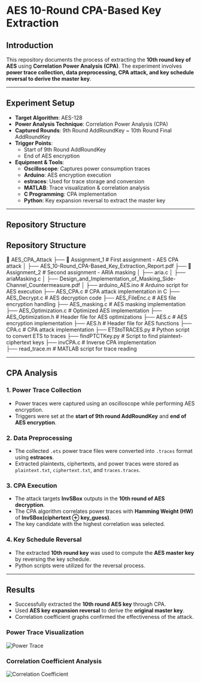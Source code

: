 # AES 10-Round CPA-Based Key Extraction

## Introduction

This repository documents the process of extracting the **10th round key of AES** using **Correlation Power Analysis (CPA)**. The experiment involves **power trace collection, data preprocessing, CPA attack, and key schedule reversal to derive the master key**.

---

## Experiment Setup

- **Target Algorithm**: AES-128
- **Power Analysis Technique**: Correlation Power Analysis (CPA)
- **Captured Rounds**: 9th Round AddRoundKey ~ 10th Round Final AddRoundKey
- **Trigger Points**:
  - Start of 9th Round AddRoundKey
  - End of AES encryption
- **Equipment & Tools**:
  - **Oscilloscope**: Captures power consumption traces
  - **Arduino**: AES encryption execution
  - **estraces**: Used for trace storage and conversion
  - **MATLAB**: Trace visualization & correlation analysis
  - **C Programming**: CPA implementation
  - **Python**: Key expansion reversal to extract the master key

---

## Repository Structure

## Repository Structure

📂 AES_CPA_Attack
├── 📂 Assignment_1 # First assignment - AES CPA attack
│ ├── AES_10-Round_CPA-Based_Key_Extraction_Report.pdf
├── 📂 Assignment_2 # Second assignment - ARIA masking
│ ├── aria.c
│ ├── ariaMasking.c
│ ├── Design_and_Implementation_of_Masking_Side-Channel_Countermeasure.pdf
│ ├── arduino_AES.ino # Arduino script for AES execution
├── AES_CPA.c # CPA attack implementation in C
├── AES_Decrypt.c # AES decryption code
├── AES_FileEnc.c # AES file encryption handling
├── AES_masking.c # AES masking implementation
├── AES_Optimization.c # Optimized AES implementation
├── AES_Optimization.h # Header file for AES optimizations
├── AES.c # AES encryption implementation
├── AES.h # Header file for AES functions
├── CPA.c # CPA attack implementation
├── ETStoTRACES.py # Python script to convert ETS to traces
├── findPTCTKey.py # Script to find plaintext-ciphertext keys
├── invCPA.c # Inverse CPA implementation  
├── read_trace.m # MATLAB script for trace reading

---

## CPA Analysis

### 1. Power Trace Collection

- Power traces were captured using an oscilloscope while performing AES encryption.
- Triggers were set at the **start of 9th round AddRoundKey** and **end of AES encryption**.

### 2. Data Preprocessing

- The collected `.ets` power trace files were converted into `.traces` format using **estraces**.
- Extracted plaintexts, ciphertexts, and power traces were stored as `plaintext.txt`, `ciphertext.txt`, and `traces.traces`.

### 3. CPA Execution

- The attack targets **InvSBox** outputs in the **10th round of AES decryption**.
- The CPA algorithm correlates power traces with **Hamming Weight (HW)** of **InvSBox(ciphertext ⊕ key_guess)**.
- The key candidate with the highest correlation was selected.

### 4. Key Schedule Reversal

- The extracted **10th round key** was used to compute the **AES master key** by reversing the key schedule.
- Python scripts were utilized for the reversal process.

---

## Results

- Successfully extracted the **10th round AES key** through CPA.
- Used **AES key expansion reversal** to derive the **original master key**.
- Correlation coefficient graphs confirmed the effectiveness of the attack.

### Power Trace Visualization

![Power Trace](images/power_trace.png)

### Correlation Coefficient Analysis

![Correlation Coefficient](images/correlation_plot.png)
